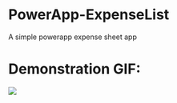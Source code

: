 # PowerApp-ExpenseList
A simple powerapp expense sheet app


# Demonstration GIF:
![](https://github.com/PowerApp-ExpenseList/ProjectGIF.gif)
